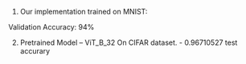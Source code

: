 1.	Our implementation trained on MNIST:
 
Validation Accuracy: 94%

2.	Pretrained Model – ViT_B_32
On CIFAR dataset. - 0.96710527 test accurary



